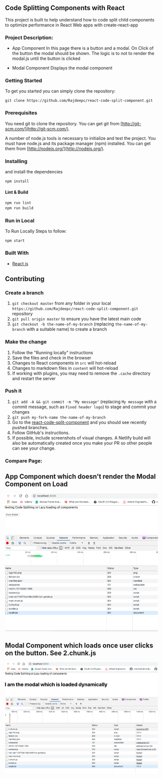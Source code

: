 ## Code Splitting Components with React

This project is built to help understand how to code split child components to optimize performance in React Web apps with create-react-app

### Project Description:
 * App Component
    In this page there is a button and a modal. On Click of the button the modal should be shown. The logic is to not to render the modal.js until the button is clicked

* Modal Component
    Displays the modal component

### Getting Started
To get you started you can simply clone the repository:

```
git clone https://github.com/Rajdeepc/react-code-split-component.git
```

### Prerequisites
You need git to clone the repository. You can get git from
[http://git-scm.com/](http://git-scm.com/).

A number of node.js tools is necessary to initialize and test the project. You must have node.js and its package manager (npm) installed. You can get them from  [http://nodejs.org/](http://nodejs.org/).

### Installing

and install the dependencies
```
npm install
```

#### Lint & Build

```sh
npm run lint
npm run build
```

### Run in Local

To Run Locally Steps to follow:

```
npm start
```
### Built With

* [React js](https://github.com/facebook/react/)


## Contributing

### Create a branch

1. `git checkout master` from any folder in your local `https://github.com/Rajdeepc/react-code-split-component.git` repository
1. `git pull origin master` to ensure you have the latest main code
1. `git checkout -b the-name-of-my-branch` (replacing `the-name-of-my-branch` with a suitable name) to create a branch

### Make the change

1. Follow the "Running locally" instructions
1. Save the files and check in the browser
  1. Changes to React components in `src` will hot-reload
  1. Changes to markdown files in `content` will hot-reload
  1. If working with plugins, you may need to remove the `.cache` directory and restart the server


### Push it

1. `git add -A && git commit -m "My message"` (replacing `My message` with a commit message, such as `Fixed header logo`) to stage and commit your changes
1. `git push my-fork-name the-name-of-my-branch`
1. Go to the [react-code-split-component](https://github.com/Rajdeepc/react-code-split-component.git) and you should see recently pushed branches.
1. Follow GitHub's instructions.
1. If possible, include screenshots of visual changes. A Netlify build will also be automatically created once you make your PR so other people can see your change.

### Compare Page:

## App Component which doesn't render the Modal Component on Load
![App](appComponent.png)

## Modal Component which loads once user clicks on the button. See 2.chunk.js
![App](CodeSplittedModal.png)
